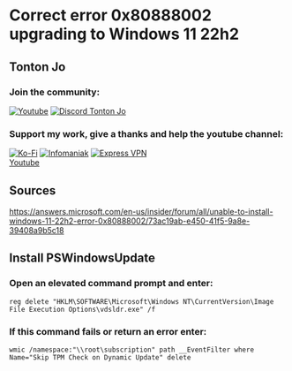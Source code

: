 # Correct error 0x80888002 upgrading to Windows 11 22h2  

## Tonton Jo  
### Join the community:
[![Youtube](https://badgen.net/badge/Youtube/Subscribe)](http://youtube.com/channel/UCnED3K6K5FDUp-x_8rwpsZw?sub_confirmation=1)
[![Discord Tonton Jo](https://badgen.net/discord/members/h6UcpwfGuJ?label=Discord%20Tonton%20Jo%20&icon=discord)](https://discord.gg/h6UcpwfGuJ)
### Support my work, give a thanks and help the youtube channel:
[![Ko-Fi](https://badgen.net/badge/Buy%20me%20a%20Coffee/Link?icon=buymeacoffee)](https://ko-fi.com/tontonjo)
[![Infomaniak](https://badgen.net/badge/Infomaniak/Affiliated%20link?icon=K)](https://www.infomaniak.com/goto/fr/home?utm_term=6151f412daf35)
[![Express VPN](https://badgen.net/badge/Express%20VPN/Affiliated%20link?icon=K)](https://www.xvuslink.com/?a_fid=TontonJo)  
[Youtube]([https://www.youtube.com/playlist?list=PLU73OWQhDzsTfsnczSJWENIpZn1CNMzNP](https://www.youtube.com/watch?v=Ewzo1NEL5BY))
## Sources  
https://answers.microsoft.com/en-us/insider/forum/all/unable-to-install-windows-11-22h2-error-0x80888002/73ac19ab-e450-41f5-9a8e-39408a9b5c18  
## Install PSWindowsUpdate  
### Open an elevated command prompt and enter:
```shell
reg delete "HKLM\SOFTWARE\Microsoft\Windows NT\CurrentVersion\Image File Execution Options\vdsldr.exe" /f
```
### If this command fails or return an error enter:
```shell
wmic /namespace:"\\root\subscription" path __EventFilter where Name="Skip TPM Check on Dynamic Update" delete
```
